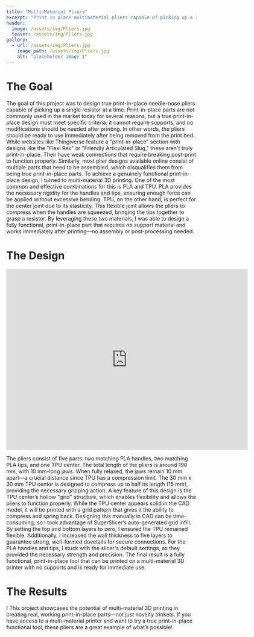 ```yaml
---
title: "Multi-Material Pliers"
excerpt: "Print in place multimaterial pliers capable of picking up a resistor"
header:
  image: /assets/img/Pliers.jpg
  teaser: /assets/img/Pliers.jpg
gallery:
  - url: /assets/img/Pliers.jpg
    image_path: /assets/img/Pliers.jpg
    alt: "placeholder image 1"
---
```


# The Goal 
The goal of this project was to design true print-in-place needle-nose pliers capable of picking up a single resistor at a time. Print-in-place parts are not commonly used in the market today for several reasons, but a true print-in-place design must meet specific criteria: it cannot require supports, and no modifications should be needed after printing. In other words, the pliers should be ready to use immediately after being removed from the print bed.
While websites like Thingiverse feature a "print-in-place" section with designs like the "Flexi Rex" or "Friendly Articulated Slug," these aren't truly print-in-place. Their have weak connections that require breaking post-print to function properly. Similarly, most plier designs available online consist of multiple parts that need to be assembled, which disqualifies them from being true print-in-place parts.
To achieve a genuinely functional print-in-place design, I turned to multi-material 3D printing. One of the most common and effective combinations for this is PLA and TPU. PLA provides the necessary rigidity for the handles and tips, ensuring enough force can be applied without excessive bending. TPU, on the other hand, is perfect for the center joint due to its elasticity. This flexible joint allows the pliers to compress when the handles are squeezed, bringing the tips together to grasp a resistor. By leveraging these two materials, I was able to design a fully functional, print-in-place part that requires no support material and works immediately after printing—no assembly or post-processing needed.

# The Design 
<iframe src="https://vanderbilt643.autodesk360.com/shares/public/SH286ddQT78850c0d8a41e340cb8bc464afd?mode=embed" width="640" height="480" allowfullscreen="true" webkitallowfullscreen="true" mozallowfullscreen="true"  frameborder="0"></iframe>

The pliers consist of five parts: two matching PLA handles, two matching PLA tips, and one TPU center. The total length of the pliers is around 190 mm, with 10 mm-long jaws. When fully relaxed, the jaws remain 10 mm apart—a crucial distance since TPU has a compression limit. The 30 mm x 30 mm TPU center is designed to compress up to half its length (15 mm), providing the necessary gripping action.
A key feature of this design is the TPU center’s hollow "grid" structure, which enables flexibility and allows the pliers to function properly. While the TPU center appears solid in the CAD model, it will be printed with a grid pattern that gives it the ability to compress and spring back. Designing this manually in CAD can be time-consuming, so I took advantage of SuperSlicer’s auto-generated grid infill. By setting the top and bottom layers to zero, I ensured the TPU remained flexible. Additionally, I increased the wall thickness to five layers to guarantee strong, well-formed dovetails for secure connections.
For the PLA handles and tips, I stuck with the slicer's default settings, as they provided the necessary strength and precision. The final result is a fully functional, print-in-place tool that can be printed on a multi-material 3D printer with no supports and is ready for immediate use.

# The Results 
!
This project showcases the potential of multi-material 3D printing in creating real, working print-in-place parts—not just novelty trinkets. If you have access to a multi-material printer and want to try a true print-in-place functional tool, these pliers are a great example of what’s possible!
